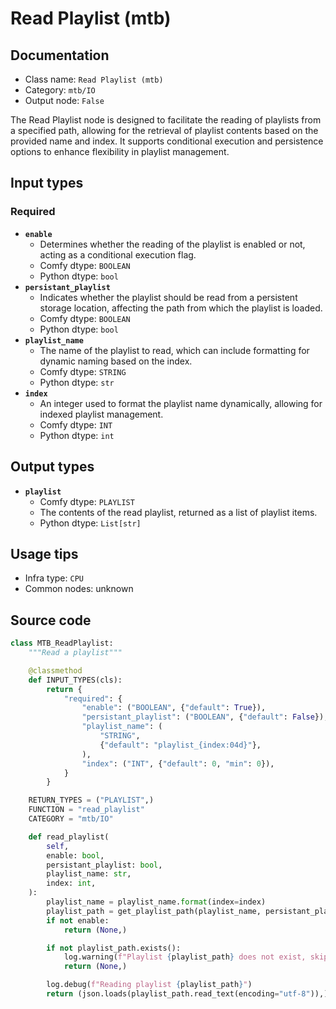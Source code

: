 # Read Playlist (mtb)
## Documentation
- Class name: `Read Playlist (mtb)`
- Category: `mtb/IO`
- Output node: `False`

The Read Playlist node is designed to facilitate the reading of playlists from a specified path, allowing for the retrieval of playlist contents based on the provided name and index. It supports conditional execution and persistence options to enhance flexibility in playlist management.
## Input types
### Required
- **`enable`**
    - Determines whether the reading of the playlist is enabled or not, acting as a conditional execution flag.
    - Comfy dtype: `BOOLEAN`
    - Python dtype: `bool`
- **`persistant_playlist`**
    - Indicates whether the playlist should be read from a persistent storage location, affecting the path from which the playlist is loaded.
    - Comfy dtype: `BOOLEAN`
    - Python dtype: `bool`
- **`playlist_name`**
    - The name of the playlist to read, which can include formatting for dynamic naming based on the index.
    - Comfy dtype: `STRING`
    - Python dtype: `str`
- **`index`**
    - An integer used to format the playlist name dynamically, allowing for indexed playlist management.
    - Comfy dtype: `INT`
    - Python dtype: `int`
## Output types
- **`playlist`**
    - Comfy dtype: `PLAYLIST`
    - The contents of the read playlist, returned as a list of playlist items.
    - Python dtype: `List[str]`
## Usage tips
- Infra type: `CPU`
- Common nodes: unknown


## Source code
```python
class MTB_ReadPlaylist:
    """Read a playlist"""

    @classmethod
    def INPUT_TYPES(cls):
        return {
            "required": {
                "enable": ("BOOLEAN", {"default": True}),
                "persistant_playlist": ("BOOLEAN", {"default": False}),
                "playlist_name": (
                    "STRING",
                    {"default": "playlist_{index:04d}"},
                ),
                "index": ("INT", {"default": 0, "min": 0}),
            }
        }

    RETURN_TYPES = ("PLAYLIST",)
    FUNCTION = "read_playlist"
    CATEGORY = "mtb/IO"

    def read_playlist(
        self,
        enable: bool,
        persistant_playlist: bool,
        playlist_name: str,
        index: int,
    ):
        playlist_name = playlist_name.format(index=index)
        playlist_path = get_playlist_path(playlist_name, persistant_playlist)
        if not enable:
            return (None,)

        if not playlist_path.exists():
            log.warning(f"Playlist {playlist_path} does not exist, skipping")
            return (None,)

        log.debug(f"Reading playlist {playlist_path}")
        return (json.loads(playlist_path.read_text(encoding="utf-8")),)

```
